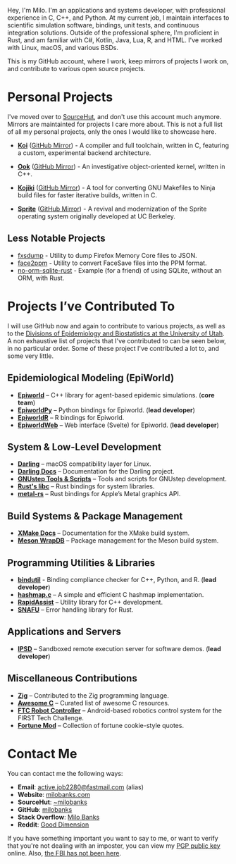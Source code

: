 Hey, I'm Milo. I'm an applications and systems developer, with professional
experience in C, C++, and Python. At my current job, I maintain interfaces to
scientific simulation software, bindings, unit tests, and continuous integration
solutions. Outside of the professional sphere, I'm proficient in Rust, and am
familiar with C#, Kotlin, Java, Lua, R, and HTML. I've worked with Linux, macOS,
and various BSDs.

This is my GitHub account, where I work, keep mirrors of projects I work on, and contribute to various open source projects.

# Personal Projects

I've moved over to [SourceHut](https://sr.ht/~milobanks), and don't use this account much anymore. Mirrors are maintainted for projects I care more about. This is not a full list of all my personal projects, only the ones I would like to showcase here.

- [**Koi**](https://git.sr.ht/~milobanks/koi) ([GitHub Mirror](https://github.com/milobanks/koi)) -
  A compiler and full toolchain, written in C, featuring a custom, experimental backend architecture.

- [**Ook**](https://git.sr.ht/~milobanks/ook) ([GitHub Mirror](https://github.com/milobanks/ook)) -
  An investigative object-oriented kernel, written in C++.

- [**Kojiki**](https://git.sr.ht/~milobanks/kojiki) ([GitHub Mirror](https://github.com/milobanks/kojiki)) -
  A tool for converting GNU Makefiles to Ninja build files for faster iterative builds, written in C.

- [**Sprite**](https://git.sr.ht/~milobanks/sprite) ([GitHub Mirror](https://github.com/milobanks/sprite)) -
  A revival and modernization of the Sprite operating system originally developed at UC Berkeley.

## Less Notable Projects

- [fxsdump](https://git.sr.ht/~milobanks/fxsdump) - Utility to dump Firefox Memory Core files to JSON.
- [face2ppm](https://git.sr.ht/~milobanks/face2ppm) - Utility to convert FaceSave files into the PPM format.
- [no-orm-sqlite-rust](https://git.sr.ht/~milobanks/no-orm-sqlite-rust) - Example (for a friend) of using SQLite, without an ORM, with Rust.

# Projects I’ve Contributed To

I will use GitHub now and again to contribute to various projects, as well as to the [Divisions of Epidemiology and Biostatistics at the University of Utah](https://github.com/UofUEpiBio). A non exhaustive list of projects that I've contributed to can be seen below, in no particular order. Some of these project I've contributed a lot to, and some very little.

## Epidemiological Modeling (EpiWorld)
- [**Epiworld**](https://github.com/UofUEpiBio/epiworld) – C++ library for agent-based epidemic simulations. (**core team**)
- [**EpiworldPy**](https://github.com/UofUEpiBio/epiworldpy) – Python bindings for Epiworld. (**lead developer**)
- [**EpiworldR**](https://github.com/UofUEpiBio/epiworldr) – R bindings for Epiworld.
- [**EpiworldWeb**](https://github.com/UofUEpiBio/epiworldweb) – Web interface (Svelte) for Epiworld. (**lead developer**)

## System & Low-Level Development
- [**Darling**](https://github.com/darlinghq/darling) – macOS compatibility layer for Linux.
- [**Darling Docs**](https://github.com/darlinghq/darling-docs) – Documentation for the Darling project.
- [**GNUstep Tools & Scripts**](https://github.com/gnustep/tools-scripts) – Tools and scripts for GNUstep development.
- [**Rust's libc**](https://github.com/rust-lang/libc) – Rust bindings for system libraries.
- [**metal-rs**](https://github.com/gfx-rs/metal-rs) – Rust bindings for Apple’s Metal graphics API.

## Build Systems & Package Management
- [**XMake Docs**](https://github.com/xmake-io/xmake-docs) – Documentation for the XMake build system.
- [**Meson WrapDB**](https://github.com/mesonbuild/wrapdb) – Package management for the Meson build system.

## Programming Utilities & Libraries
- [**bindutil**](https://github.com/UofUEpiBio/bindutil) - Binding compliance checker for C++, Python, and R. (**lead developer**)
- [**hashmap.c**](https://github.com/tidwall/hashmap.c) – A simple and efficient C hashmap implementation.
- [**RapidAssist**](https://github.com/end2endzone/RapidAssist) – Utility library for C++ development.
- [**SNAFU**](https://github.com/shepmaster/snafu) – Error handling library for Rust.

## Applications and Servers
- [**IPSD**](https://github.com/UofUEpiBio/IPSD) – Sandboxed remote execution server for software demos. (**lead developer**)

## Miscellaneous Contributions
- [**Zig**](https://github.com/ziglang/zig) – Contributed to the Zig programming language.
- [**Awesome C**](https://github.com/oz123/awesome-c) – Curated list of awesome C resources.
- [**FTC Robot Controller**](https://github.com/FirstTechChallenge/ftcrobotcontroller) – Android-based robotics control system for the FIRST Tech Challenge.
- [**Fortune Mod**](https://github.com/shlomif/fortune-mod) – Collection of fortune cookie-style quotes.

# Contact Me

You can contact me the following ways:

- **Email**: [active.job2280@fastmail.com](mailto:active.job2280@fastmail.com) (alias)
- **Website**: [milobanks.com](https://milobanks.com)
- **SourceHut**: [~milobanks](https://sr.ht/~milobanks/)
- **GitHub**: [milobanks](https://github.com/milobanks)
- **Stack Overflow**: [Milo Banks](https://stackoverflow.com/users/11657235/milo-banks)
- **Reddit**: [Good Dimension](https://www.reddit.com/user/Good_Dimension)

If you have something important you want to say to me, or want to verify that
you're not dealing with an imposter, you can view my [PGP public key](/pgp.txt)
online. Also, [the FBI has not been here](/fbi.jpg).
